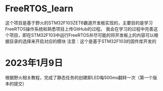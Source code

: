 # FreeRTOS_learn
这个项目是基于野火的STM32F103ZET6霸道开发板实现的，主要目的是学习FreeRTOS操作系统和熟悉项目上传GitHub的过程。
我会在学习的过程中完善这个项目，即在STM32F103中运行FreeRTOS并尽可能的将开发板上的内容可以根据目录的选择来开启对应的模块
注意：这个是基于STM32F103的固件库开发的
# 2023年1月9日
 根据野火相关教程，完成了静态任务的创建即LED每500ms翻转一次（第一个版本的提交）